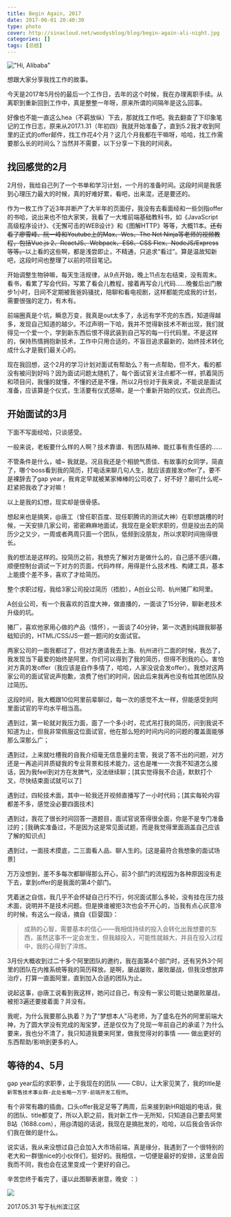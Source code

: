 ```yaml
---
title: Begin Again, 2017
date: 2017-06-01 20:40:30
type: photo
cover: http://sinacloud.net/woodysblog/blog/begin-again-ali-night.jpg
categories: []
tags: [总结]
---
```


!["Hi, Alibaba"](http://sinacloud.net/woodysblog/blog/begin-again-ali-day.jpg)

想跟大家分享我找工作的故事。

今天是2017年5月份的最后一个工作日，去年的这个时候，我在办理离职手续。从离职到重新回到工作中，真是整整一年呀，原来所谓的间隔年是这么回事。

好像也不能一直这么hea（不羁放纵）下去，那就找工作吧。我去翻查了下印象笔记的工作日志，原来从2017.1.31（年初四）我就开始准备了，直到5.2我才收到阿里的正式的offer邮件，找工作花4个月？这几个月我都在干嘛呀，哈哈，找工作需要那么长的时间么？当然并不需要，以下分享一下我的时间表。

## 找回感觉的2月

2月份，我给自己列了一个书单和学习计划，一个月的准备时间。这段时间是我感到心理压力最大的时候，真的好难好累，看吧，出来混，还是要还的。

作为一枚工作了近3年并断产了大半年的页面仔，我没有去看面经和一些剑指offer的书哈，说出来也不怕大家笑，我看了一大堆前端基础教科书，如《JavaScript高级程序设计》、《无懈可击的WEB设计》和《图解HTTP》等等，大概11本。~~还有看了廖雪峰、阮一峰和Youtube上的Max、Wes、The Net Ninja等老师的视频教程，包括Vue.js 2、ReactJS、Webpack、ES6、CSS Flex、NodeJS/Express等等。~~以上看的这些啊，都是浅尝即止，不精通，只追求“看过”。算是温故知新吧，这段时间也整理了以前的项目笔记。

开始调整生物钟嘛，每天生活规律，从9点开始，晚上11点左右结束，没有周末。看书，看累了写会代码，写累了看会儿教程，接着再写会儿代码……晚餐后出门散步1小时，日间不定期被我爸妈骚扰，陪聊和看电视剧，这样都能完成我的计划，需要很强的定力，有木有。

前端圈真是个坑，瞬息万变，我真是out太多了，永远有学不完的东西，知道得越多，发现自己知道的越少。不过声明一下哈，我并不觉得新技术不断出现，我们就得见一个爱一个，学到新东西后恨不得武装到自己写的每一行代码里。不是这样的，保持热情拥抱新技术，工作中只用合适的，不盲目追求最新的，始终技术转化成什么才是我们最关心的。

现在我回想，这个2月的学习计划对面试有帮助么？有一点帮助，但不大，看的都没有被问到好吗？因为面试问题太随机了，每个面试官关注点都不一样，抓着简历和项目问，我懂的就懂，不懂的还是不懂，所以2月份对于我来说，不能说是面试准备，应该算是个仪式，生活要有仪式感嘛，是一个重新开始的仪式，仅此而已。

## 开始面试的3月

下面不写面经哈，只谈感受。

一般来说，老板要什么样的人啊？技术靠谱、有团队精神、能扛事有责任感的……

不管条件是什么，嘘~ 我就是。况且我还是个相貌气质佳、有故事的女同学，简直了，哪个boss看到我的简历，打电话来聊几句人生，就应该直接发offer了。要不是裸辞去了gap year，我肯定早就被某家棒棒的公司收了，好不好？磨叽什么呢~ 赶紧把我收了才对嘛！

以上是我的幻想，现实却是很骨感。

想起来也是搞笑，@唐工（曾任职百度、现任职腾讯的测试大神）在职想跳槽的时候，一天安排几家公司，密密麻麻地面试，我现在是全职求职的，但是投出去的简历少之又少，一周或者两周只面一个团队，低频到没朋友，所以求职时间拖得很长。

我的想法是这样的。投简历之前，我想先了解对方是做什么的，自己感不感兴趣，顺便控制台调试一下对方的页面，代码咋样，用得是什么技术栈、构建工具，基本上能摸个差不多，喜欢了才给简历。

整个求职过程，我给3家公司投过简历（捂脸），A创业公司、杭州猪厂和阿里。

A创业公司，有一个我喜欢的百度大神，做直播的，一面谈了15分钟，聊新老技术升级的坑。

猪厂，喜欢他家用心做的产品（情怀），一面谈了40分钟，第一次遇到纯跟我聊基础知识的，HTML/CSS/JS一题一题问的女面试官。

两家公司的一面我都过了，但对方邀请我去上海、杭州进行二面的时候，我怂了，我发现当下最爱的始终是阿里，你们可以得到了我的简历，但得不到我的心。害怕对方真的发offer（我应该是自作多情了，哈哈，人家没说会发offer）。我想对这两家公司的面试官说声抱歉，浪费了他们的时间，因此后来我再也没有给其他团队投过简历。

这段时间，我大概跟10位阿里前辈聊过，每一次的感觉不太一样，但能感受到阿里面试官的平均水平相当高。

遇到过，第一轮就对我压力面，面了一个多小时，花式吊打我的简历，问到我说不知道为止，但我非常佩服这位面试官，他在那么短的时间内问的问题的覆盖面能够那么深那么广；

遇到过，上来就吐槽我的自我介绍毫无信息量的主管，我说了答不出的问题，对方还是一再追问并质疑我的专业背景和技术能力，这也是唯一一次我不知道怎么接话，因为我feel到对方在发脾气，没法继续聊；[其实觉得我不合适，默默打个叉，尽快结束面试就可以了]

遇到过，四轮技术面，其中一轮我还开视频直播写了一小时代码；[其实每轮内容都差不多，感觉没必要四面技术]

遇到过，我花了很长时间回答一道题目，面试官说答得很全面，你是不是专门准备过的；[我确实准备过，不是因为这是常见面试题，而是我觉得里面涵盖自己应该了解的知识点]

遇到过，一面技术摸底，二三面看人品、聊人生的。[这是最符合我想象的面试场景]

万万没想到，差不多每次都聊得那么开心，前3个部门的流程因为各种原因没有走下去，拿到offer的是我面的第4个部门。

凭着迷之自信，我几乎不会怀疑自己行不行，何况面试那么多轮，没有挂在压力技术面，说明并不是技术问题。但是换谁被拒3次也会不开心的，当我有点心灰意冷的时候，有这么一段话，摘自《巨婴国》：

> 成熟的心智，需要基本的信心——我相信持续的投入会转化出我想要的东西，虽然这事不一定会发生，但我越投入，可能性就越大，并且在投入过程中，我的心得到了淬炼。

3月份大概收到过二十多个阿里团队的邀约，我在面第4个部门时，还有另外3个阿里的团队在内推系统等我的简历释放。是啊，屡战屡败，屡败屡战，但我没想放弃治疗，打算一直面阿里，直到加入合适的团队为止。

说起这事，@唐工说看到我这样，她问过自己，有没有一家公司能让她屡败屡战，被拒3遍还要接着面？并没有。

我呢，为什么我要那么执着？为了“梦想本人”马老师，为了盛名在外的阿里前端大神，为了圆大学没有完成的淘宝梦，还是仅仅为了兑现一年前自己的承诺？为什么要来，我也分不清了，我只知道我要来阿里，做我觉得对的事情 —— 做出更好的东西帮助/影响到更多的人。

## 等待的4、5月

gap year后的求职季，止于我现在的团队 —— CBU，让大家见笑了，我的title是`新零售技术事业群-此处省略一万字-前端开发工程师`。

有个非常有趣的插曲，口头offer我足足等了两周，后来接到新HR姐姐的电话，我的团队、title都变了，所以入职之前，我对新工作一无所知，只知道自己要去阿里B站（1688.com），用@清姐的话说，我现在是搞批发的，哈哈，以后我会告诉你们我在做的是什么。

说实话，我从来没想过自己会加入大市场前端，真是缘分，我遇到了一个很特别的老大和一群很nice的小伙伴们，挺好的。我相信，一切便是最好的安排，这里会因我而不同，我也会在这里变成一个更好的自己。

辛苦您终于看完了，谨以此图聊表谢意，晚安 ：）

![](http://sinacloud.net/woodysblog/blog/begin-again-ali-night.jpg)

2017.05.31
写于杭州滨江区
